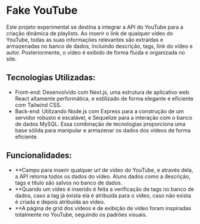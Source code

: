 # Fake YouTube

Este projeto experimental se destina a integrar a API do YouTube para a criação dinâmica de playlists. Ao inserir o link de qualquer vídeo do YouTube, todas as suas informações relevantes são extraídas e armazenadas no banco de dados, incluindo descrição, tags, link do vídeo e autor. Posteriormente, o vídeo é exibido de forma fluida e organizada no site.

## Tecnologias Utilizadas:

- Front-end: Desenvolvido com Next.js, uma estrutura de aplicativo web React altamente performática, e estilizado de forma elegante e eficiente com Tailwind CSS.
- Back-end: Utilizando Node.js com Express para a construção de um servidor robusto e escalável, e Sequelize para a interação com o banco de dados MySQL. Essa combinação de tecnologias proporciona uma base sólida para manipular e armazenar os dados dos vídeos de forma eficiente.

## Funcionalidades:
- **Campo para inserir qualquer url de vídeo do YouTube, e através dela, a API retorna todos os dados do vídeo. Aluns dados como a descrição, tags e título são salvos no banco de dados.
- **Quando um vídeo é inserido é feita a verificação de tags no banco de dados, caso a tag já exista ela é atribuída para o vídeo, caso não exista é criada e depois atribuída ao vídeo.
- **A página de grid dos vídeos e de exibição de vídeo foram inspiradas totalmente no YouTube, seguindo os padrões visuais.
